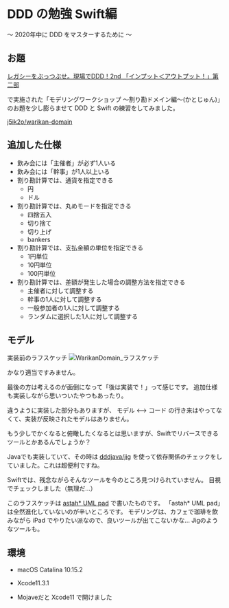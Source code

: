# DDD の勉強 Swift編
 〜 2020年中に DDD をマスターするために 〜

## お題

[レガシーをぶっつぶせ。現場でDDD！2nd 「インプット＜アウトプット！」第二部](https://genbade-ddd.connpass.com/event/156063/)

で実施された「モデリングワークショップ 〜割り勘ドメイン編〜(かとじゅん)」のお題を少し膨らませて DDD と Swift の練習をしてみました。

[j5ik2o/warikan-domain](https://github.com/j5ik2o/warikan-domain)


## 追加した仕様

* 飲み会には「主催者」が必ず1人いる
* 飲み会には「幹事」が1人以上いる
* 割り勘計算では、通貨を指定できる
    * 円
    * ドル
* 割り勘計算では、丸めモードを指定できる
    * 四捨五入
    * 切り捨て
    * 切り上げ
    * bankers
* 割り勘計算では、支払金額の単位を指定できる
    * 1円単位
    * 10円単位
    * 100円単位
* 割り勘計算では、差額が発生した場合の調整方法を指定できる
    * 主催者に対して調整する
    * 幹事の1人に対して調整する
    * 一般参加者の1人に対して調整する
    * ランダムに選択した1人に対して調整する

## モデル

実装前のラフスケッチ
![WarikanDomain_ラフスケッチ](https://user-images.githubusercontent.com/10943601/73184157-54e1bc80-415f-11ea-9ef7-5657b76e88be.png)

かなり適当ですみません。

最後の方は考えるのが面倒になって「後は実装で！」って感じです。
追加仕様も実装しながら思いついたやつもあったり。

違うように実装した部分もありますが、
モデル <--> コード の行き来はやってなくて、実装が反映されたモデルはありません。

もう少しでかくなると俯瞰したくなるとは思いますが、Swiftでリバースできるツールとかあるんでしょうか？

Javaでも実装していて、その時は [dddjava/jig](https://github.com/dddjava/jig.git) を使って依存関係のチェックをしていました。これは超便利ですね。

Swiftでは、残念ながらそんなツールを今のところ見つけられていません。
目視でチェックしました（無理だ...）

このラフスケッチは [astah* UML pad](https://apps.apple.com/us/app/astah-uml-pad/id409312603?l=ja) で書いたものです。
「astah* UML pad」は全然進化していないのが辛いところです。
モデリングは、カフェで珈琲を飲みながら iPad でやりたい派なので、良いツールが出てこないかな...
Jigのようなツールも。

## 環境

* macOS Catalina 10.15.2
* Xcode11.3.1

* Mojaveだと Xcode11 で開けました


